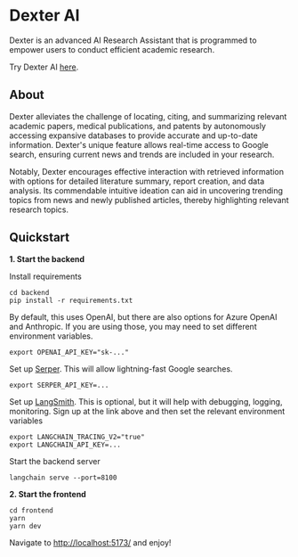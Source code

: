 # Dexter AI
Dexter is an advanced AI Research Assistant that is programmed to empower users to conduct efficient academic research.

Try Dexter AI [here](https://dexterv1-pyjwrsrc3q-uc.a.run.app/).

## About

Dexter alleviates the challenge of locating, citing, and summarizing relevant academic papers, medical publications, and patents by autonomously accessing expansive databases to provide accurate and up-to-date information. Dexter's unique feature allows real-time access to Google search, ensuring current news and trends are included in your research.

Notably, Dexter encourages effective interaction with retrieved information with options for detailed literature summary, report creation, and data analysis. Its commendable intuitive ideation can aid in uncovering trending topics from news and newly published articles, thereby highlighting relevant research topics.

## Quickstart

**1. Start the backend**

Install requirements

```shell
cd backend
pip install -r requirements.txt
```

By default, this uses OpenAI, but there are also options for Azure OpenAI and Anthropic.
If you are using those, you may need to set different environment variables.

```shell
export OPENAI_API_KEY="sk-..."
```

Set up [Serper](https://serper.dev/).
This will allow lightning-fast Google searches.

```shell
export SERPER_API_KEY=...
```

Set up [LangSmith](https://smith.langchain.com/).
This is optional, but it will help with debugging, logging, monitoring.
Sign up at the link above and then set the relevant environment variables

```shell
export LANGCHAIN_TRACING_V2="true"
export LANGCHAIN_API_KEY=...
```

Start the backend server

```shell
langchain serve --port=8100
```

**2. Start the frontend**

```shell
cd frontend
yarn
yarn dev
```

Navigate to [http://localhost:5173/](http://localhost:5173/) and enjoy!
